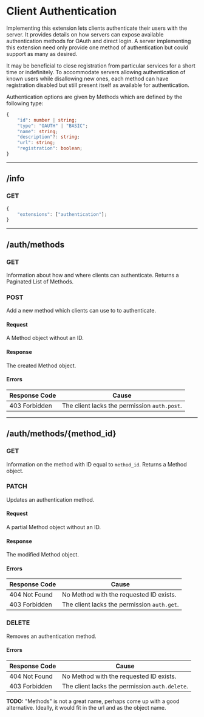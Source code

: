 Client Authentication
=====================
Implementing this extension lets clients authenticate their users with the server.
It provides details on how servers can expose available authentication methods for OAuth and direct login.
A server implementing this extension need only provide one method of authentication but could support as many as desired.

It may be beneficial to close registration from particular services for a short time or indefinitely.
To accommodate servers allowing authentication of known users while disallowing new ones, each method can have registration disabled but still present itself as available for authentication.

Authentication options are given by Methods which are defined by the following type:
```typescript
{
	"id": number | string;
	"type": "OAUTH" | "BASIC";
	"name": string;
	"description"?: string;
	"url": string;
	"registration": boolean;
}
```

--------------------------------------------------------------------------------

## /info
### GET
```typescript
{
	"extensions": ["authentication"];
}
```

--------------------------------------------------------------------------------

## /auth/methods
### GET
Information about how and where clients can authenticate.
Returns a Paginated List of Methods.

### POST
Add a new method which clients can use to to authenticate.
#### Request
A Method object without an ID.
#### Response
The created Method object.
#### Errors
| Response Code | Cause                                        |
|---------------|----------------------------------------------|
| 403 Forbidden | The client lacks the permission `auth.post`. |

--------------------------------------------------------------------------------

## /auth/methods/{method_id}
### GET
Information on the method with ID equal to `method_id`.
Returns a Method object.

### PATCH
Updates an authentication method.
#### Request
A partial Method object without an ID.
#### Response
The modified Method object.
#### Errors
| Response Code | Cause                                       |
|---------------|---------------------------------------------|
| 404 Not Found | No Method with the requested ID exists.     |
| 403 Forbidden | The client lacks the permission `auth.get`. |

### DELETE
Removes an authentication method.
#### Errors
| Response Code | Cause                                          |
|---------------|------------------------------------------------|
| 404 Not Found | No Method with the requested ID exists.        |
| 403 Forbidden | The client lacks the permission `auth.delete`. |


**TODO:** "Methods" is not a great name, perhaps come up with a good alternative. Ideally, it would fit in the url and as the object name.